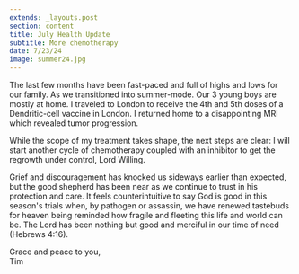 ```yaml
---
extends: _layouts.post
section: content
title: July Health Update
subtitle: More chemotherapy
date: 7/23/24
image: summer24.jpg
---
```


The last few months have been fast-paced and  full of highs and lows for our family. As we transitioned into summer-mode.  Our 3 young boys are mostly at home. I traveled to London to receive the 4th and 5th doses of a Dendritic-cell vaccine in London. I returned home to a disappointing MRI which revealed tumor progression.

While the scope of my treatment takes shape, the next steps are clear: I will start another cycle of chemotherapy coupled with an inhibitor to get the regrowth under control, Lord Willing.

Grief and discouragement has knocked us sideways earlier than expected, but the good shepherd has been near as we continue to trust in his protection and care. It feels counterintuitive to say God is good in this season's trials when, by pathogen or assassin, we have renewed tastebuds for heaven being reminded how fragile and fleeting this life and world can be. The Lord has been nothing but good and merciful in our time of need (Hebrews 4:16).

Grace and peace to you,
<br>Tim
